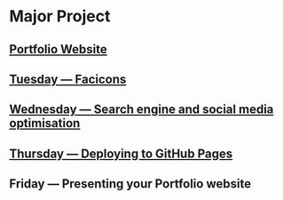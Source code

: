 # Major Project
## [Portfolio Website](/term-1/week-5/Project-Portfolio.md)

## [Tuesday — Facicons](/term-1/week-5/day-4/DailyPlanT1-W5-D4.md)

## [Wednesday — Search engine and social media optimisation](/term-1/week-5/day-3/DailyPlanT1-W5-D3.md)

## [Thursday — Deploying to GitHub Pages](/term-1/week-5/day-4/DailyPlanT1-W5-D4.md)

## Friday — Presenting your Portfolio website
